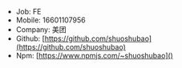-   Job: FE
-   Mobile: 16601107956
-   Company: 美团
-   Github: [https://github.com/shuoshubao](https://github.com/shuoshubao)
-   Npm: [https://www.npmjs.com/~shuoshubao]()
